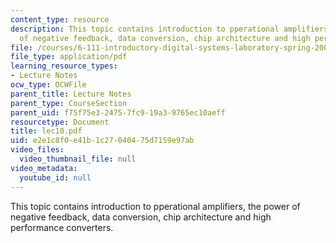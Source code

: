 ```yaml
---
content_type: resource
description: This topic contains introduction to pperational amplifiers, the power
  of negative feedback, data conversion, chip architecture and high performance converters.
file: /courses/6-111-introductory-digital-systems-laboratory-spring-2006/e2e1c8f0e41b1c27040475d7159e97ab_lec10.pdf
file_type: application/pdf
learning_resource_types:
- Lecture Notes
ocw_type: OCWFile
parent_title: Lecture Notes
parent_type: CourseSection
parent_uid: f75f75e3-2475-7fc9-19a3-9765ec10aeff
resourcetype: Document
title: lec10.pdf
uid: e2e1c8f0-e41b-1c27-0404-75d7159e97ab
video_files:
  video_thumbnail_file: null
video_metadata:
  youtube_id: null
---
```

This topic contains introduction to pperational amplifiers, the power of negative feedback, data conversion, chip architecture and high performance converters.